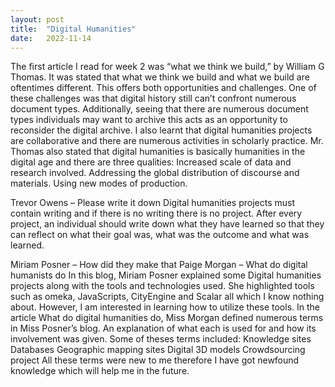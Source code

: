 ```yaml
---
layout: post
title:  "Digital Humanities"
date:   2022-11-14 
---
```


The first article I read for week 2 was “what we think we build,” by William G Thomas. It was stated that what we think we build and what we build are oftentimes different. This offers both opportunities and challenges. One of these challenges was that digital history still can’t confront numerous document types. Additionally, seeing that there are numerous document types individuals may want to archive this acts as an opportunity to reconsider the digital archive.  I also learnt that digital humanities projects are collaborative and there are numerous activities in scholarly practice. Mr. Thomas also stated that digital humanities is basically humanities in the digital age and there are three qualities:
Increased scale of data and research involved.
Addressing the global distribution of discourse and materials. 
Using new modes of production.

Trevor Owens – Please write it down
Digital humanities projects must contain writing and if there is no writing there is no project. After every project, an individual should write down what they have learned so that they can reflect on what their goal was, what was the outcome and what was learned.

Miriam Posner – How did they make that
Paige Morgan – What do digital humanists do
In this blog, Miriam Posner explained some Digital humanities projects along with the tools and technologies used. She highlighted tools such as omeka, JavaScripts, CityEngine and Scalar all which I know nothing about. However,  I am interested in learning how to utilize these tools. 
In the article What do digital humanities do, Miss Morgan defined numerous terms in Miss Posner’s blog. An explanation of what each is used for and how its involvement was given.
Some of theses terms included:
Knowledge sites
Databases
Geographic mapping sites
Digital 3D models
Crowdsourcing project
All these terms were new to me therefore I have got newfound knowledge which will help me in the future.
